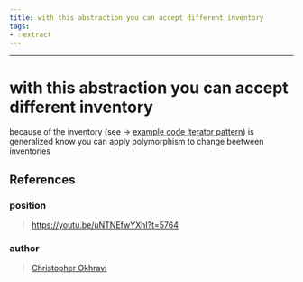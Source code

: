 ```yaml
---
title: with this abstraction you can accept different inventory
tags:
- ✨extract
---
```



---

# with this abstraction you can accept different inventory
because of the inventory (see -> [example code iterator pattern](/Extracts/example%20code%20iterator%20pattern.md)) is generalized know you can apply polymorphism to change beetween inventories
## References

### position
>  https://youtu.be/uNTNEfwYXhI?t=5764
### author
>  [Christopher Okhravi](/Authors/Christopher%20Okhravi.md)
